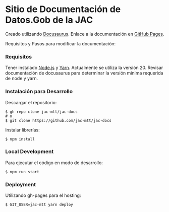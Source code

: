 # Sitio de Documentación de Datos.Gob de la JAC

Creado utilizando [Docusaurus](https://docusaurus.io/).
Enlace a la documentación en [GitHub Pages](https://jac-mtt.github.io/jac-docs/).

Requisitos y Pasos para modificar la documentación:

### Requisitos

Tener instalado [Node.js](https://nodejs.org/) y [Yarn](https://yarnpkg.com/).
Actualmente se utiliza la versión 20. Revisar documentación de docusaurus para
determinar la versión minima requerida de node y yarn.

### Instalación para Desarrollo

Descargar el repositorio:

```
$ gh repo clone jac-mtt/jac-docs
# o
$ git clone https://github.com/jac-mtt/jac-docs
```

Instalar librerías:

```
$ npm install
``` 

### Local Development

Para ejecutar el código en modo de desarrollo:

```
$ npm run start
```

### Deployment

Utilizando gh-pages para el hosting:

```
$ GIT_USER=jac-mtt yarn deploy
```